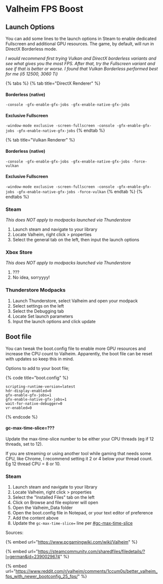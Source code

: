 # Valheim FPS Boost

## Launch Options

You can add some lines to the launch options in Steam to enable dedicated Fullscreen and additional GPU resources. The game, by default, will run in DirectX Borderless mode.

_I would recommend first trying Vulkan and DirectX borderless variants and see what gives you the most FPS. After that, try the Fullscreen variant and see if that is better or worse. I found that Vulkan Borderless performed best for me (i5 12500, 3060 Ti)_

{% tabs %}
{% tab title="DirectX Renderer" %}
#### Borderless (native)

`-console -gfx-enable-gfx-jobs -gfx-enable-native-gfx-jobs`

#### Exclusive Fullscreen

`-window-mode exclusive -screen-fullscreen -console -gfx-enable-gfx-jobs -gfx-enable-native-gfx-jobs`
{% endtab %}

{% tab title="Vulkan Renderer" %}
#### Borderless (native)

`-console -gfx-enable-gfx-jobs -gfx-enable-native-gfx-jobs -force-vulkan`

#### Exclusive Fullscreen

`-window-mode exclusive -screen-fullscreen -console -gfx-enable-gfx-jobs -gfx-enable-native-gfx-jobs -force-vulkan`
{% endtab %}
{% endtabs %}

### Steam

_This does NOT apply to modpacks launched via Thunderstore_

1. Launch steam and navigate to your library
2. Locate Valheim, right click > properties
3. Select the general tab on the left, then input the launch options

### Xbox Store

_This does NOT apply to modpacks launched via Thunderstore_

1. ???
2. No idea, sorryyyy!

### Thunderstore Modpacks

1. Launch Thunderstore, select Valheim and open your modpack
2. Select settings on the left
3. Select the Debugging tab
4. Locate Set launch parameters
5. Input the launch options and click update

## Boot file

You can tweak the boot.config file to enable more GPU resources and increase the CPU count to Valheim. Apparently, the boot file can be reset with updates so keep this in mind.

Options to add to your boot file;

{% code title="boot.config" %}
```
scripting-runtime-version=latest
hdr-display-enabled=0
gfx-enable-gfx-jobs=1
gfx-enable-native-gfx-jobs=1
wait-for-native-debugger=0
vr-enabled=0
```
{% endcode %}

#### gc-max-time-slice=???

Update the max-time-slice number to be either your CPU threads (eg if 12 threads, set to 12).

If you are streaming or using another tool while gaming that needs some CPU, like Chrome, I recommend setting it 2 or 4 below your thread count. Eg 12 thread CPU = 8 or 10.

### Steam

1. Launch steam and navigate to your library
2. Locate Valheim, right click > properties
3. Select the "Installed Files" tab on the left
4. Click on Browse and file explorer will open
5. Open the Valheim\_Data folder
6. Open the boot.config file in Notepad, or your text editor of preference
7. Add the content above
8. Update the `gc-max-time-slice=` line per [#gc-max-time-slice](valheim-fps-boost.md#gc-max-time-slice "mention")



Sources:

{% embed url="https://www.pcgamingwiki.com/wiki/Valheim" %}

{% embed url="https://steamcommunity.com/sharedfiles/filedetails/?l=german&id=2390029674" %}

{% embed url="https://www.reddit.com/r/valheim/comments/1ccum0s/better_valheim_fps_with_newer_bootconfig_25_fps/" %}
